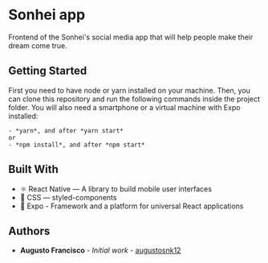 # Sonhei app

Frontend of the Sonhei's social media app that will help people make their dream come true.

## Getting Started

First you need to have node or yarn installed on your machine. Then, you can clone this repository and run the following commands inside the project folder. You will also need a smartphone or a virtual machine with Expo installed:

```
- *yarn*, and after *yarn start* 
or 
- *npm install*, and after *npm start*
```

## Built With

* :atom_symbol: React Native — A library to build mobile user interfaces
* :nail_care: CSS — styled-components
* :arrow_up_small: Expo - Framework and a platform for universal React applications

## Authors

* **Augusto Francisco** - *Initial work* - [augustosnk12](https://github.com/augustosnk12)
